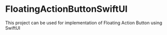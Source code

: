 # FloatingActionButtonSwiftUI
This project can be used for implementation of Floating Action Button using SwiftUI
